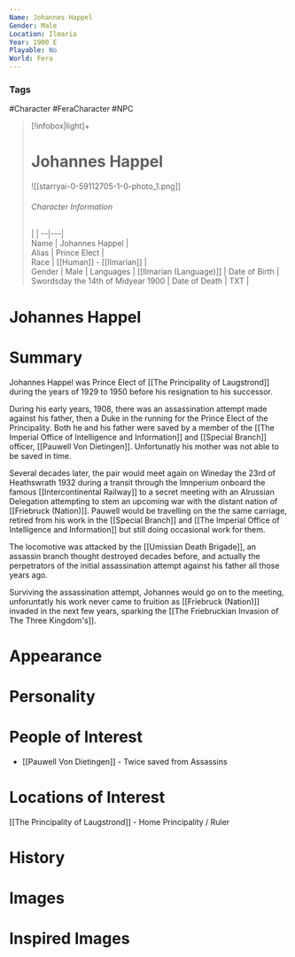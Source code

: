 ```yaml
---
Name: Johannes Happel  
Gender: Male
Location: Ilmaria
Year: 1900 E
Playable: No
World: Fera
---
```


### Tags
#Character #FeraCharacter #NPC 

> [!infobox|light]+  
> # Johannes Happel  
> ![[starryai-0-59112705-1-0-photo_1.png]]
> ###### Character Information
>  |   |
> --|---|  
> Name | Johannes Happel |  
> Alias | Prince Elect |  
> Race | [[Human]] - [[Ilmarian]] |  
> Gender | Male |
> Languages | [[Ilmarian (Language)]] |
> Date of Birth | Swordsday the 14th of Midyear 1900 |
> Date of Death | TXT |

# Johannes Happel

# Summary
Johannes Happel was Prince Elect of [[The Principality of Laugstrond]] during the years of 1929 to 1950 before his resignation to his successor.

During his early years, 1908, there was an assassination attempt made against his father, then a Duke in the running for the Prince Elect of the Principality. Both he and his father were saved by a member of the [[The Imperial Office of Intelligence and Information]] and [[Special Branch]] officer, [[Pauwell Von Dietingen]]. Unfortunatly his mother was not able to be saved in time.

Several decades later, the pair would meet again on Wineday the 23rd of Heathswrath 1932 during a transit through the Imnperium onboard the famous [[Intercontinental Railway]] to a secret meeting with an Alrussian Delegation attempting to stem an upcoming war with the distant nation of [[Friebruck (Nation)]]. Pauwell would be travelling on the the same carriage, retired from his work in the [[Special Branch]] and [[The Imperial Office of Intelligence and Information]] but still doing occasional work for them.

The locomotive was attacked by the [[Umissian Death Brigade]], an assassin branch thought destroyed decades before, and actually the perpetrators of the initial assassination attempt against his father all those years ago.

Surviving the assassination attempt, Johannes would go on to the meeting, unforuntatly his work never came to fruition as [[Friebruck (Nation)]] invaded in the next few years, sparking the [[The Friebruckian Invasion of The Three Kingdom's]].

# Appearance

# Personality

# People of Interest
- [[Pauwell Von Dietingen]] - Twice saved from Assassins

# Locations of Interest
[[The Principality of Laugstrond]] - Home Principality / Ruler

# History

# Images

# Inspired Images
